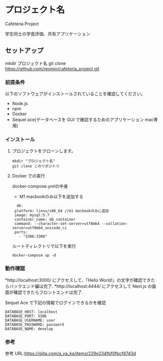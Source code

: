 # プロジェクト名

Cafeteria Project

学生同士の学食評価、共有アプリケーション

## セットアップ

mkdir プロジェクト名
git clone https://github.com/reomin/cafeteria_project.git

### 前提条件

以下のソフトウェアがインストールされていることを確認してください。

- Node.js
- npm
- Docker
- Sequel ace(データベースを GUI で確認するためのアプリケーション mac専用)

### インストール

1. プロジェクトをクローンします。

   ```shell
   mkdir "プロジェクト名"
   git clone このリポジトリ
   ```


2. Docker での実行

   docker-compose.ymlの中身
   * M1 macbookのみ以下を追加する
   ```shell
     db:
    platform: linux/x86_64 //m1 macbookのみに追加
    image: mysql:5.7
    container_name: db_container
    command: --character-set-server=utf8mb4 --collation-server=utf8mb4_unicode_ci
    ports:
      - "3306:3306"
   ```

   ルートディレクトリで以下を実行
   ```shell
   docker-compose up -d
   ```


### 動作確認

*http://localhost:3000/ にアクセスして、「Hello World!」の文字が確認できたらバックエンド編は完了.
*http://localhost:4444/ にアクセスして Next.js の画面が確認できたらフロントエンドは完了.

Sequel Ace で下記の情報でログインできるかを確認

```shell
DATABASE_HOST: localhost
DATABASE_PORT: 3306
DATABASE_USERNAME: user
DATABASE_PASSWORD: password
DATABASE_NAME: develop
 ```

### 参考

参考 URL:https://qiita.com/a_ya_ka/items/229e234fbf0fbcf8743d
